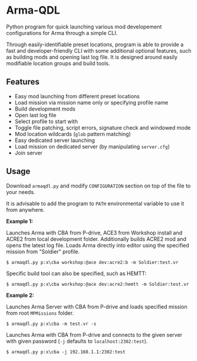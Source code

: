 # Arma-QDL

Python program for quick launching various mod developement configurations for Arma through a simple CLI.

Through easily-identifiable preset locations, program is able to provide a fast and developer-friendly CLI with some additional optional features, such as building mods and opening last log file. It is designed around easily modifiable location groups and build tools.

## Features

- Easy mod launching from different preset locations
- Load mission via mission name only or specifying profile name
- Build development mods
- Open last log file
- Select profile to start with
- Toggle file patching, script errors, signature check and windowed mode
- Mod location wildcards (`glob` pattern matching)
- Easy dedicated server launching
- Load mission on dedicated server (by manipulating `server.cfg`)
- Join server

## Usage

Download `armaqdl.py` and modify `CONFIGURATION` section on top of the file to your needs.

It is advisable to add the program to `PATH` environmental variable to use it from anywhere.

**Example 1:**

Launches Arma with CBA from P-drive, ACE3 from Workshop install and ACRE2 from local development folder. Additionally builds ACRE2 mod and opens the latest log file. Loads Arma directly into editor using the specified mission from "Soldier" profile.

```
$ armaqdl.py p:x\cba workshop:@ace dev:acre2:b -m Soldier:test.vr
```

Specific build tool can also be specified, such as HEMTT:
```
$ armaqdl.py p:x\cba workshop:@ace dev:acre2:hemtt -m Soldier:test.vr
```

**Example 2:**

Launches Arma Server with CBA from P-drive and loads specified mission from root `MPMissions` folder.

```
$ armaqdl.py p:x\cba -m test.vr -s
```

Launches Arma with CBA from P-drive and connects to the given server with given password (`-j` defaults to `localhost:2302:test`).

```
$ armaqdl.py p:x\cba -j 192.168.1.1:2302:test
```
